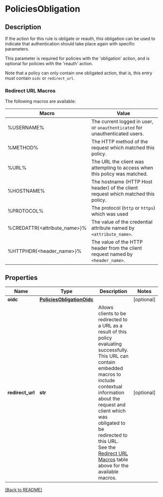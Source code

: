 # PoliciesObligation

## Description

If the action for this rule is obligate or reauth, this obligation can be used to indicate that authentication should take place again with specific parameters.

This parameter is required for policies with the 'obligation' action, and is optional for policies with the 'reauth' action.

Note that a policy can only contain one obligated action, that is, this entry must contain `oidc` or `redirect_url`.

### Redirect URL Macros
The following macros are available:

Macro | Value
------|------
%USERNAME% | The current logged in user, or `unauthenticated` for unauthenticated users.
%METHOD% | The HTTP method of the request which matched this policy.
%URL% | The URL the client was attempting to access when this policy was matched.
%HOSTNAME% | The hostname (HTTP Host header) of the client request which matched this policy.
%PROTOCOL% | The protocol (`http` or `https`) which was used
%CREDATTR{<attribute_name>}% | The value of the credential attribute named by `<attribute_name>`.
%HTTPHDR{<header_name>}% | The value of the HTTP header from the client request named by `<header_name>`.


## Properties

Name | Type | Description | Notes
------------ | ------------- | ------------- | -------------
**oidc** | [**PoliciesObligationOidc**](PoliciesObligationOidc.md) |  | [optional] 
**redirect_url** | **str** | Allows clients to be redirected to a URL as a result of this policy evaluating successfully. This URL can contain embedded macros to include contextual information about the request and client which was obligated to be redirected to this URL. See the  [Redirect URL Macros](#redirect-url-macros) table above for  the available macros.  | [optional] 

[[Back to README]](../README.md)



